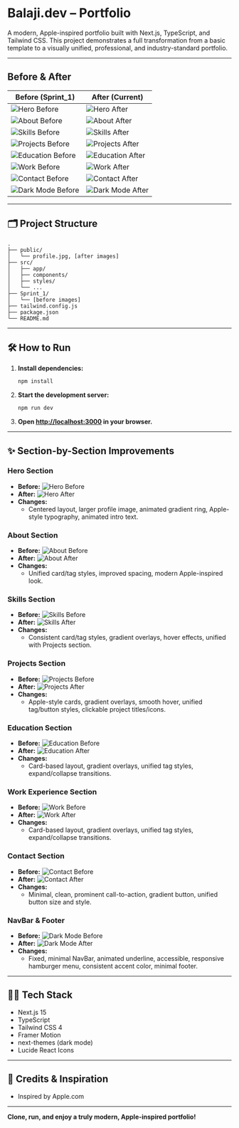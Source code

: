 # Balaji.dev – Portfolio

A modern, Apple-inspired portfolio built with Next.js, TypeScript, and Tailwind CSS. This project demonstrates a full transformation from a basic template to a visually unified, professional, and industry-standard portfolio.

---

## Before & After

| Before (Sprint_1) | After (Current) |
|-------------------|----------------|
| ![Hero Before](Sprint_1/hero.png) | ![Hero After](Sprint_4/hero.png) |
| ![About Before](Sprint_1/about.png) | ![About After](Sprint_4/about.png) |
| ![Skills Before](Sprint_1/skills.png) | ![Skills After](Sprint_4/skills.png) |
| ![Projects Before](Sprint_1/projects.png) | ![Projects After](Sprint_4/projects.png) |
| ![Education Before](Sprint_1/education.png) | ![Education After](Sprint_4/education.png) |
| ![Work Before](Sprint_1/workexperience.png) | ![Work After](Sprint_4/work.png) |
| ![Contact Before](Sprint_1/contact.png) | ![Contact After](Sprint_4/contact.png) |
| ![Dark Mode Before](Sprint_1/dark_mode_landing.png) | ![Dark Mode After](Sprint_4/dark_mode.png) |

---

## 🗂️ Project Structure

```
.
├── public/
│   └── profile.jpg, [after images]
├── src/
│   ├── app/
│   ├── components/
│   ├── styles/
│   └── ...
├── Sprint_1/
│   └── [before images]
├── tailwind.config.js
├── package.json
└── README.md
```

---

## 🛠️ How to Run

1. **Install dependencies:**
   ```bash
   npm install
   ```
2. **Start the development server:**
   ```bash
   npm run dev
   ```
3. **Open [http://localhost:3000](http://localhost:3000) in your browser.**

---

## ✨ Section-by-Section Improvements

### Hero Section
- **Before:** ![Hero Before](Sprint_1/hero.png)
- **After:** ![Hero After](Sprint_4/hero.png)
- **Changes:**  
  - Centered layout, larger profile image, animated gradient ring, Apple-style typography, animated intro text.

### About Section
- **Before:** ![About Before](Sprint_1/about.png)
- **After:** ![About After](Sprint_4/about.png)
- **Changes:**  
  - Unified card/tag styles, improved spacing, modern Apple-inspired look.

### Skills Section
- **Before:** ![Skills Before](Sprint_1/skills.png)
- **After:** ![Skills After](Sprint_4/skills.png)
- **Changes:**  
  - Consistent card/tag styles, gradient overlays, hover effects, unified with Projects section.

### Projects Section
- **Before:** ![Projects Before](Sprint_1/projects.png)
- **After:** ![Projects After](Sprint_4/projects.png)
- **Changes:**  
  - Apple-style cards, gradient overlays, smooth hover, unified tag/button styles, clickable project titles/icons.

### Education Section
- **Before:** ![Education Before](Sprint_1/education.png)
- **After:** ![Education After](Sprint_4/education.png)
- **Changes:**  
  - Card-based layout, gradient overlays, unified tag styles, expand/collapse transitions.

### Work Experience Section
- **Before:** ![Work Before](Sprint_1/workexperience.png)
- **After:** ![Work After](Sprint_4/work.png)
- **Changes:**  
  - Card-based layout, gradient overlays, unified tag styles, expand/collapse transitions.

### Contact Section
- **Before:** ![Contact Before](Sprint_1/contact.png)
- **After:** ![Contact After](Sprint_4/contact.png)
- **Changes:**  
  - Minimal, clean, prominent call-to-action, gradient button, unified button size and style.

### NavBar & Footer
- **Before:** ![Dark Mode Before](Sprint_1/dark_mode_landing.png)
- **After:** ![Dark Mode After](Sprint_4/dark_mode.png)
- **Changes:**  
  - Fixed, minimal NavBar, animated underline, accessible, responsive hamburger menu, consistent accent color, minimal footer.

---

## 🧑‍💻 Tech Stack

- Next.js 15
- TypeScript
- Tailwind CSS 4
- Framer Motion
- next-themes (dark mode)
- Lucide React Icons

---

## 🙏 Credits & Inspiration

- Inspired by Apple.com

---

**Clone, run, and enjoy a truly modern, Apple-inspired portfolio!**
